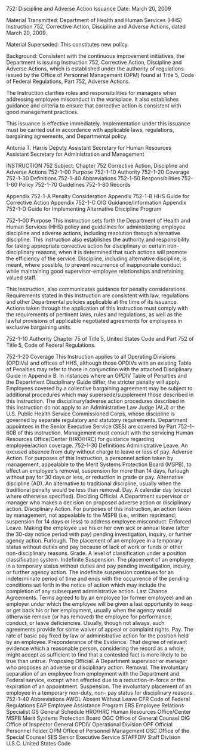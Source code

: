 752: Discipline and Adverse Action
Issuance Date:
March 20, 2009

Material Transmitted:
Department of Health and Human Services (HHS) Instruction 752, Corrective Action, Discipline and Adverse Actions, dated March 20, 2009.

Material Superseded:
This constitutes new policy.

Background:
Consistent with the continuous improvement initiatives, the Department is issuing Instruction 752, Corrective Action, Discipline and Adverse Actions, which is established under the authority of regulations issued by the Office of Personnel Management (OPM) found at Title 5, Code of Federal Regulations, Part 752, Adverse Actions.

The Instruction clarifies roles and responsibilities for managers when addressing employee misconduct in the workplace. It also establishes guidance and criteria to ensure that corrective action is consistent with good management practices.

This issuance is effective immediately. Implementation under this issuance must be carried out in accordance with applicable laws, regulations, bargaining agreements, and Departmental policy.

Antonia T. Harris
Deputy Assistant Secretary for Human Resources
Assistant Secretary for Administration and Management

INSTRUCTION 752
Subject: Chapter 752 Corrective Action, Discipline and Adverse Actions
752-1-00   Purpose
752-1-10   Authority
752-1-20   Coverage
752-1-30   Definitions
752-1-40   Abbreviations
752-1-50   Responsibilities
752-1-60   Policy
752-1-70   Guidelines
752-1-80   Records

Appendix 752-1-A   Penalty Consideration
Appendix 752-1-B   HHS Guide for Corrective Action
Appendix 752-1-C   OIG Guidance/Information
Appendix 752-1-D   Guide for Implementing Alternative Discipline Program

752-1-00 Purpose
This instruction sets forth the Department of Health and Human Services (HHS) policy and guidelines for administering employee discipline and adverse actions, including resolution through alternative discipline. This instruction also establishes the authority and responsibility for taking appropriate corrective action for disciplinary or certain non-disciplinary reasons, when it is determined that such actions will promote the efficiency of the service. Discipline, including alternative discipline, is meant, where possible, to prevent recurrence of inappropriate conduct while maintaining good supervisor-employee relationships and retaining valued staff.

This Instruction, also communicates guidance for penalty considerations. Requirements stated in this Instruction are consistent with law, regulations and other Departmental policies applicable at the time of its issuance. Actions taken through the application of this Instruction must comply with the requirements of pertinent laws, rules and regulations, as well as the lawful provisions of applicable negotiated agreements for employees in exclusive bargaining units.

752-1-10 Authority
Chapter 75 of Title 5, United States Code and Part 752 of Title 5, Code of Federal Regulations.


752-1-20 Coverage
This Instruction applies to all Operating Divisions (OPDIVs) and offices of HHS, although those OPDIVs with an existing Table of Penalties may refer to those in conjunction with the attached Disciplinary Guide in Appendix B. In instances where an OPDIV Table of Penalties and the Department Disciplinary Guide differ, the stricter penalty will apply. Employees covered by a collective bargaining agreement may be subject to additional procedures which may supersede/supplement those described in this Instruction.
The disciplinary/adverse action procedures described in this Instruction do not apply to an Administrative Law Judge (ALJ) or the U.S. Public Health Service Commissioned Corps, whose discipline is governed by separate regulatory and statutory requirements.
Department appointees in the Senior Executive Service (SES) are covered by Part 752-1-60B of this instruction.
Management must consult with the servicing Human Resources Office/Center (HRO/HRC) for guidance regarding employee/action coverage.
752-1-30 Definitions
Administrative Leave. An excused absence from duty without charge to leave or loss of pay.
Adverse Action. For purposes of this Instruction, a personnel action taken by management, appealable to the Merit Systems Protection Board (MSPB), to effect an employee's removal, suspension for more than 14 days, furlough without pay for 30 days or less, or reduction in grade or pay.
Alternative discipline (AD). An alternative to traditional discipline, usually when the traditional penalty would be less than removal.
Day. A calendar day (except where otherwise specified).
Deciding Official. A Department supervisor or manager who makes a decision on proposed adverse action or disciplinary action.
Disciplinary Action. For purposes of this Instruction, an action taken by management, not appealable to the MSPB (i.e., written reprimand; suspension for 14 days or less) to address employee misconduct.
Enforced Leave. Making the employee use his or her own sick or annual leave (after the 30-day notice period with pay) pending investigation, inquiry, or further agency action.
Furlough. The placement of an employee in a temporary status without duties and pay because of lack of work or funds or other non-disciplinary reasons.
Grade. A level of classification under a position classification system.
Indefinite Suspension. The placement of an employee in a temporary status without duties and pay pending investigation, inquiry, or further agency action. The indefinite suspension continues for an indeterminate period of time and ends with the occurrence of the pending conditions set forth in the notice of action which may include the completion of any subsequent administrative action.
Last Chance Agreements. Terms agreed to by an employee (or former employee) and an employer under which the employee will be given a last opportunity to keep or get back his or her employment, usually when the agency would otherwise remove (or has removed) the employee for performance, conduct, or leave deficiencies. Usually, though not always, such agreements provide for some waiver of appeal or complaint rights.
Pay. The rate of basic pay fixed by law or administrative action for the position held by an employee.
Preponderance of the Evidence. That degree of relevant evidence which a reasonable person, considering the record as a whole, might accept as sufficient to find that a contested fact is more likely to be true than untrue.
Proposing Official. A Department supervisor or manager who proposes an adverse or disciplinary action.
Removal. The involuntary separation of an employee from employment with the Department and Federal service, except when effected due to a reduction-in-force or the expiration of an appointment.
Suspension. The involuntary placement of an employee in a temporary non-duty, non- pay status for disciplinary reasons.
752-1-40 Abbreviations
AWOL           Absent Without Leave
CFR               Code of Federal Regulations
EAP               Employee Assistance Program
ERS               Employee Relations Specialist
GS                 General Schedule
HRO/HRC     Human Resources Office/Center
MSPB            Merit Systems Protection Board
OGC              Office of General Counsel
OIG                Office of Inspector General
OPDIV           Operational Division
OPF               Official Personnel Folder
OPM              Office of Personnel Management
OSC               Office of the Special Counsel
SES                Senior Executive Service
STAFFDIV      Staff Division
U.S.C.            United States Code
